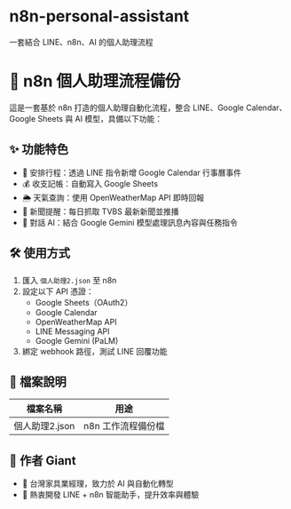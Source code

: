 # n8n-personal-assistant
一套結合 LINE、n8n、AI 的個人助理流程
# 📌 n8n 個人助理流程備份

這是一套基於 n8n 打造的個人助理自動化流程，整合 LINE、Google Calendar、Google Sheets 與 AI 模型，具備以下功能：

## ✨ 功能特色

- 📅 安排行程：透過 LINE 指令新增 Google Calendar 行事曆事件
- 💰 收支記帳：自動寫入 Google Sheets
- 🌦️ 天氣查詢：使用 OpenWeatherMap API 即時回報
- 📰 新聞提醒：每日抓取 TVBS 最新新聞並推播
- 💬 對話 AI：結合 Google Gemini 模型處理訊息內容與任務指令

## 🛠️ 使用方式

1. 匯入 `個人助理2.json` 至 n8n
2. 設定以下 API 憑證：
   - Google Sheets（OAuth2）
   - Google Calendar
   - OpenWeatherMap API
   - LINE Messaging API
   - Google Gemini (PaLM)
3. 綁定 webhook 路徑，測試 LINE 回覆功能

## 📁 檔案說明

| 檔案名稱          | 用途              |
|------------------|-------------------|
| 個人助理2.json    | n8n 工作流程備份檔 |

## 🙋 作者 Giant

- 📍 台灣家具業經理，致力於 AI 與自動化轉型
- 🔧 熱衷開發 LINE + n8n 智能助手，提升效率與體驗
